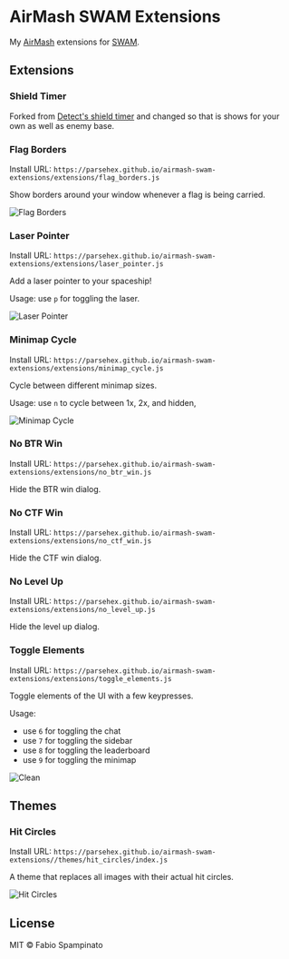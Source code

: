 # AirMash SWAM Extensions

My [AirMash](https://airma.sh) extensions for [SWAM](https://github.com/Molesmalo/StarWarsMod4AirMash).

## Extensions

### Shield Timer

Forked from [Detect's shield timer](https://github.com/Detect/swam_extensions#shield-timer-for-ctf-v15) and changed so that is shows for your own as well as enemy base.

### Flag Borders

Install URL: `https://parsehex.github.io/airmash-swam-extensions/extensions/flag_borders.js`

Show borders around your window whenever a flag is being carried.

![Flag Borders](https://parsehex.github.io/airmash-swam-extensions/resources/flag_borders.png)

### Laser Pointer

Install URL: `https://parsehex.github.io/airmash-swam-extensions/extensions/laser_pointer.js`

Add a laser pointer to your spaceship!

Usage: use `p` for toggling the laser.

![Laser Pointer](https://raw.githubusercontent.com/fabiospampinato/airmash-swam-extensions/master/resources/laser_pointer.gif)

### Minimap Cycle

Install URL: `https://parsehex.github.io/airmash-swam-extensions/extensions/minimap_cycle.js`

Cycle between different minimap sizes.

Usage: use `n` to cycle between 1x, 2x, and hidden,

![Minimap Cycle](https://raw.githubusercontent.com/fabiospampinato/airmash-swam-extensions/master/resources/minimap_cycle.gif)

### No BTR Win

Install URL: `https://parsehex.github.io/airmash-swam-extensions/extensions/no_btr_win.js`

Hide the BTR win dialog.

### No CTF Win

Install URL: `https://parsehex.github.io/airmash-swam-extensions/extensions/no_ctf_win.js`

Hide the CTF win dialog.

### No Level Up

Install URL: `https://parsehex.github.io/airmash-swam-extensions/extensions/no_level_up.js`

Hide the level up dialog.

### Toggle Elements

Install URL: `https://parsehex.github.io/airmash-swam-extensions/extensions/toggle_elements.js`

Toggle elements of the UI with a few keypresses.

Usage:
  - use `6` for toggling the chat
  - use `7` for toggling the sidebar
  - use `8` for toggling the leaderboard
  - use `9` for toggling the minimap

![Clean](https://raw.githubusercontent.com/fabiospampinato/airmash-swam-extensions/master/resources/clean.png)

## Themes

### Hit Circles

Install URL: `https://parsehex.github.io/airmash-swam-extensions//themes/hit_circles/index.js`

A theme that replaces all images with their actual hit circles.

![Hit Circles](https://raw.githubusercontent.com/fabiospampinato/airmash-swam-extensions/master/resources/hit_circles.gif)

## License

MIT © Fabio Spampinato
